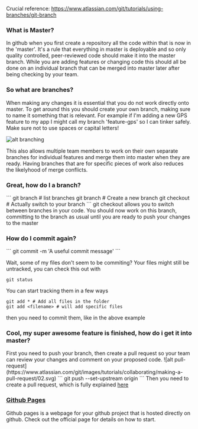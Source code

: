 Crucial reference:
https://www.atlassian.com/git/tutorials/using-branches/git-branch

<h3> What is Master?</h3>
In github when you first create a repository all the code within that is now in the 'master'. It's a rule that everything in master is deployable and so only quality controlled, peer-reviewed code should make it into the master branch. While you are adding features or changing code this should all be done on an individual branch that can be merged into master later after being checking by your team.

<h3> So what are branches? </h3>
When making any changes it is essential that you do not work directly onto master. To get around this you should create your own branch, making sure to name it something that is relevant. For example if I'm adding a new GPS feature to my app I might call my branch 'feature-gps' so I can tinker safely. Make sure not to use spaces or capital letters!

![alt branching](https://www.atlassian.com/git/images/tutorials/collaborating/using-branches/01.svg)

This also allows multiple team members to work on their own separate branches for individual features and merge them into master when they are ready. Having branches that are for specific pieces of work also reduces the likelyhood of merge conflicts.

<h3> Great, how do I a branch? </h3>
```
git branch # list branches
git branch <branchname> # Create a new branch
git checkout <branchname> # Actually switch to your branch
```
git checkout allows you to switch between branches in your code.
You should now work on this branch, committing to the branch as usual until you are ready to push your changes to the master

<h3> How do I commit again? </h3>
```
git commit -m 'A useful commit message'
```

Wait, some of my files don't seem to be commiting?
Your files might still be untracked, you can check this out with
```
git status
```

You can start tracking them in a few ways
```
git add * # Add all files in the folder
git add <filename> # will add specific files
```
then you need to commit them, like in the above example

<h3> Cool, my super awesome feature is finished, how do i get it into master? </h3>
First you need to push your branch, then create a pull request so your team can review your changes and comment on your proposed code.
![alt pull-request](https://www.atlassian.com/git/images/tutorials/collaborating/making-a-pull-request/02.svg)
```
git push --set-upstream origin <branchname>
```
Then you need to create a pull request, which is fully explained <a href=https://yangsu.github.io/pull-request-tutorial/> here </a>

<h3><a href='https://pages.github.com/'>Github Pages</a></h3>
Github pages is a webpage for your github project that is hosted directly on github. Check out the official page for details on how to start.

<h3>
